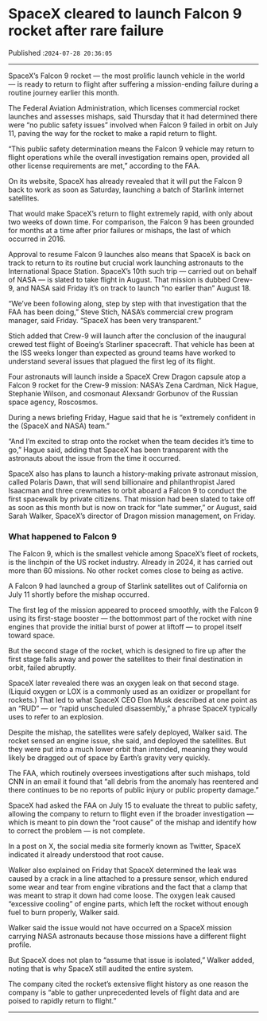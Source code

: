 # SpaceX cleared to launch Falcon 9 rocket after rare failure

Published :`2024-07-28 20:36:05`

---

SpaceX’s Falcon 9 rocket — the most prolific launch vehicle in the world — is ready to return to flight after suffering a mission-ending failure during a routine journey earlier this month.

The Federal Aviation Administration, which licenses commercial rocket launches and assesses mishaps, said Thursday that it had determined there were “no public safety issues” involved when Falcon 9 failed in orbit on July 11, paving the way for the rocket to make a rapid return to flight.

“This public safety determination means the Falcon 9 vehicle may return to flight operations while the overall investigation remains open, provided all other license requirements are met,” according to the FAA.

On its website, SpaceX has already revealed that it will put the Falcon 9 back to work as soon as Saturday, launching a batch of Starlink internet satellites.

That would make SpaceX’s return to flight extremely rapid, with only about two weeks of down time. For comparison, the Falcon 9 has been grounded for months at a time after prior failures or mishaps, the last of which occurred in 2016.

Approval to resume Falcon 9 launches also means that SpaceX is back on track to return to its routine but crucial work launching astronauts to the International Space Station. SpaceX’s 10th such trip — carried out on behalf of NASA — is slated to take flight in August. That mission is dubbed Crew-9, and NASA said Friday it’s on track to launch “no earlier than” August 18.

“We’ve been following along, step by step with that investigation that the FAA has been doing,” Steve Stich, NASA’s commercial crew program manager, said Friday. “SpaceX has been very transparent.”

Stich added that Crew-9 will launch after the conclusion of the inaugural crewed test flight of Boeing’s Starliner spacecraft. That vehicle has been at the ISS weeks longer than expected as ground teams have worked to understand several issues that plagued the first leg of its flight.

Four astronauts will launch inside a SpaceX Crew Dragon capsule atop a Falcon 9 rocket for the Crew-9 mission: NASA’s Zena Cardman, Nick Hague, Stephanie Wilson, and cosmonaut Alexsandr Gorbunov of the Russian space agency, Roscosmos.

During a news briefing Friday, Hague said that he is “extremely confident in the (SpaceX and NASA) team.”

“And I’m excited to strap onto the rocket when the team decides it’s time to go,” Hague said, adding that SpaceX has been transparent with the astronauts about the issue from the time it occurred.

SpaceX also has plans to launch a history-making private astronaut mission, called Polaris Dawn, that will send billionaire and philanthropist Jared Isaacman and three crewmates to orbit aboard a Falcon 9 to conduct the first spacewalk by private citizens. That mission had been slated to take off as soon as this month but is now on track for “late summer,” or August, said Sarah Walker, SpaceX’s director of Dragon mission management, on Friday.

### What happened to Falcon 9

The Falcon 9, which is the smallest vehicle among SpaceX’s fleet of rockets, is the linchpin of the US rocket industry. Already in 2024, it has carried out more than 60 missions. No other rocket comes close to being as active.

A Falcon 9 had launched a group of Starlink satellites out of California on July 11 shortly before the mishap occurred.

The first leg of the mission appeared to proceed smoothly, with the Falcon 9 using its first-stage booster — the bottommost part of the rocket with nine engines that provide the initial burst of power at liftoff — to propel itself toward space.

But the second stage of the rocket, which is designed to fire up after the first stage falls away and power the satellites to their final destination in orbit, failed abruptly.

SpaceX later revealed there was an oxygen leak on that second stage. (Liquid oxygen or LOX is a commonly used as an oxidizer or propellant for rockets.) That led to what SpaceX CEO Elon Musk described at one point as an “RUD” — or “rapid unscheduled disassembly,” a phrase SpaceX typically uses to refer to an explosion.

Despite the mishap, the satellites were safely deployed, Walker said. The rocket sensed an engine issue, she said, and deployed the satellites. But they were put into a much lower orbit than intended, meaning they would likely be dragged out of space by Earth’s gravity very quickly.

The FAA, which routinely oversees investigations after such mishaps, told CNN in an email it found that “all debris from the anomaly has reentered and there continues to be no reports of public injury or public property damage.”

SpaceX had asked the FAA on July 15 to evaluate the threat to public safety, allowing the company to return to flight even if the broader investigation — which is meant to pin down the “root cause” of the mishap and identify how to correct the problem — is not complete.

In a post on X, the social media site formerly known as Twitter, SpaceX indicated it already understood that root cause.

Walker also explained on Friday that SpaceX determined the leak was caused by a crack in a line attached to a pressure sensor, which endured some wear and tear from engine vibrations and the fact that a clamp that was meant to strap it down had come loose. The oxygen leak caused “excessive cooling” of engine parts, which left the rocket without enough fuel to burn properly, Walker said.

Walker said the issue would not have occurred on a SpaceX mission carrying NASA astronauts because those missions have a different flight profile.

But SpaceX does not plan to “assume that issue is isolated,” Walker added, noting that is why SpaceX still audited the entire system.

The company cited the rocket’s extensive flight history as one reason the company is “able to gather unprecedented levels of flight data and are poised to rapidly return to flight.”

---

